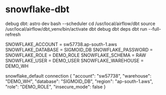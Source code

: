 # snowflake-dbt

debug dbt:
 astro dev bash --scheduler
 cd /usr/local/airflow/dbt
 source /usr/local/airflow/dbt_venv/bin/activate
 dbt debug
 dbt deps
 dbt run --full-refresh


 SNOWFLAKE_ACCOUNT = sw57738.ap-south-1.aws
 SNOWFLAKE_DATABASE = SIGMOID_DB
 SNOWFLAKE_PASSWORD =
 SNOWFLAKE_ROLE = DEMO_ROLE
 SNOWFLAKE_SCHEMA = RAW
 SNOWFLAKE_USER = DEMO_USER
 SNOWFLAKE_WAREHOUSE = DEMO_WH


 snowflake_default connection
 {
  "account": "sw57738",
  "warehouse": "DEMO_WH",
  "database": "SIGMOID_DB",
  "region": "ap-south-1.aws",
  "role": "DEMO_ROLE",
  "insecure_mode": false
}